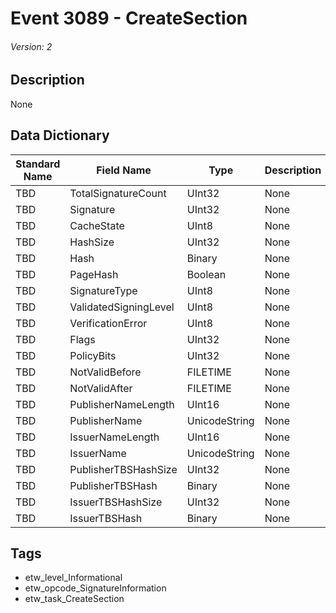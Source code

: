 # Event 3089 - CreateSection
###### Version: 2

## Description
None

## Data Dictionary
|Standard Name|Field Name|Type|Description|Sample Value|
|---|---|---|---|---|
|TBD|TotalSignatureCount|UInt32|None|`None`|
|TBD|Signature|UInt32|None|`None`|
|TBD|CacheState|UInt8|None|`None`|
|TBD|HashSize|UInt32|None|`None`|
|TBD|Hash|Binary|None|`None`|
|TBD|PageHash|Boolean|None|`None`|
|TBD|SignatureType|UInt8|None|`None`|
|TBD|ValidatedSigningLevel|UInt8|None|`None`|
|TBD|VerificationError|UInt8|None|`None`|
|TBD|Flags|UInt32|None|`None`|
|TBD|PolicyBits|UInt32|None|`None`|
|TBD|NotValidBefore|FILETIME|None|`None`|
|TBD|NotValidAfter|FILETIME|None|`None`|
|TBD|PublisherNameLength|UInt16|None|`None`|
|TBD|PublisherName|UnicodeString|None|`None`|
|TBD|IssuerNameLength|UInt16|None|`None`|
|TBD|IssuerName|UnicodeString|None|`None`|
|TBD|PublisherTBSHashSize|UInt32|None|`None`|
|TBD|PublisherTBSHash|Binary|None|`None`|
|TBD|IssuerTBSHashSize|UInt32|None|`None`|
|TBD|IssuerTBSHash|Binary|None|`None`|

## Tags
* etw_level_Informational
* etw_opcode_SignatureInformation
* etw_task_CreateSection